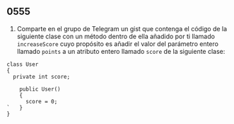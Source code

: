 ## 0555

1. Comparte en el grupo de Telegram un gist que contenga el código de la siguiente clase con un método dentro de ella añadido por ti llamado `increaseScore` cuyo propósito es añadir el valor del parámetro entero llamado `points` a un atributo entero llamado `score` de la siguiente clase:

  ```
  class User 
  {
  	private int score;

	  public User()
	  {
	  	score = 0;
`   }
  }
  ```
  
